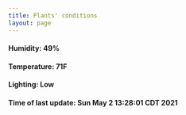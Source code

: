```yaml
---
title: Plants' conditions
layout: page
---
```



#### Humidity: 49%
#### Temperature: 71F
#### Lighting: Low
#### Time of last update: Sun May  2 13:28:01 CDT 2021
